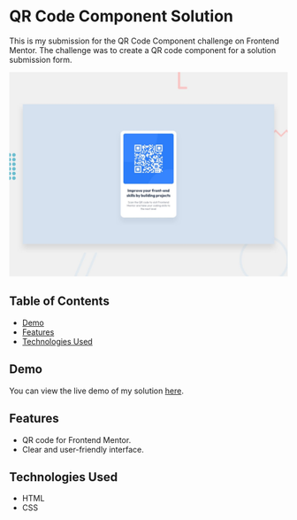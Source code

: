 # QR Code Component Solution

This is my submission for the QR Code Component challenge on Frontend Mentor. The challenge was to create a QR code component for a solution submission form.

![Preview](./desktop-preview.jpg)

## Table of Contents
- [Demo](#demo)
- [Features](#features)
- [Technologies Used](#technologies-used)

## Demo

You can view the live demo of my solution [here](https://your-demo-link.com).

## Features

- QR code for Frontend Mentor.
- Clear and user-friendly interface.

## Technologies Used

- HTML
- CSS
